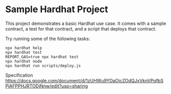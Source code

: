 # Sample Hardhat Project

This project demonstrates a basic Hardhat use case. It comes with a sample contract, a test for that contract, and a script that deploys that contract.

Try running some of the following tasks:

```shell
npx hardhat help
npx hardhat test
REPORT_GAS=true npx hardhat test
npx hardhat node
npx hardhat run scripts/deploy.js
```
Specification https://docs.google.com/document/d/1zUHWu9YDaOicZOdQJxVknVPqfbSPjAFPPHJRTODjNnw/edit?usp=sharing